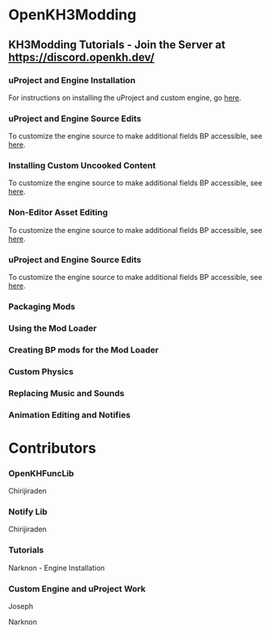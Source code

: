 # OpenKH3Modding
## KH3Modding Tutorials - Join the Server at https://discord.openkh.dev/


### uProject and Engine Installation

For instructions on installing the uProject and custom engine, go [here](https://github.com/narknon/OpenKH3Modding/blob/main/uProject%20and%20Engine%20Installation.md).

### uProject and Engine Source Edits

To customize the engine source to make additional fields BP accessible, see [here](https://github.com/narknon/OpenKH3Modding/blob/main/).

### Installing Custom Uncooked Content

To customize the engine source to make additional fields BP accessible, see [here](https://github.com/narknon/OpenKH3Modding/blob/main/).

### Non-Editor Asset Editing

To customize the engine source to make additional fields BP accessible, see [here](https://github.com/narknon/OpenKH3Modding/blob/main/).

### uProject and Engine Source Edits

To customize the engine source to make additional fields BP accessible, see [here](https://github.com/narknon/OpenKH3Modding/blob/main/).

### Packaging Mods


### Using the Mod Loader


### Creating BP mods for the Mod Loader


### Custom Physics


### Replacing Music and Sounds


### Animation Editing and Notifies




# Contributors

### OpenKHFuncLib
Chirijiraden

### Notify Lib
Chirijiraden

### Tutorials

Narknon - Engine Installation

### Custom Engine and uProject Work
Joseph

Narknon



